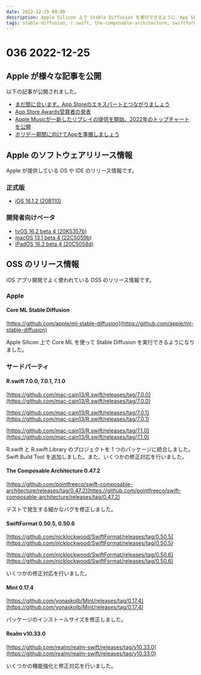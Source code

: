 ```yaml
---
date: 2022-12-25 09:00
description: Apple Silicon 上で Stable Diffusion を実行できるように、App Storeのエキスパートとつながりましょう、R.swift のメジャーアップデート、ほか
tags: stable-diffusion, r.swift, the-composable-architecture, swiftformat, mint, realm, ios, ipados, macos, tvos
---
```

# 036 2022-12-25

## Apple が様々な記事を公開

以下の記事が公開されました。

- [まだ間に合います。App Storeのエキスパートとつながりましょう](https://developer.apple.com/jp/news/?id=ptc1awij)
- [App Store Awards受賞者の発表](https://developer.apple.com/jp/news/?id=o7zyvtwn)
- [Apple Musicが一新したリプレイの提供を開始、2022年のトップチャートを公開](https://www.apple.com/jp/newsroom/2022/11/apple-music-launches-new-replay-experience-reveals-2022s-top-charts/)
- [ホリデー期間に向けてAppを準備しましょう](https://developer.apple.com/jp/news/?id=xpkhwg3l)

## Apple のソフトウェアリリース情報

Apple が提供している OS や IDE のリリース情報です。

### 正式版

- [iOS 16.1.2 (20B110)](https://developer.apple.com/news/releases/?id=11302022a)


### 開発者向けベータ

- [tvOS 16.2 beta 4 (20K5357b)](https://developer.apple.com/news/releases/?id=12012022a)
- [macOS 13.1 beta 4 (22C5059b)](https://developer.apple.com/news/releases/?id=12012022c)
- [iPadOS 16.2 beta 4 (20C5058d)](https://developer.apple.com/news/releases/?id=12012022d)

## OSS のリリース情報

iOS アプリ開発でよく使われている OSS のリリース情報です。

### Apple

#### Core ML Stable Diffusion

[https://github.com/apple/ml-stable-diffusion](https://github.com/apple/ml-stable-diffusion)

Apple Silicon 上で Core ML を使って Stable Diffusion を実行できるようになりました。

### サードパーティ

#### R.swift 7.0.0, 7.0.1, 7.1.0

[https://github.com/mac-cain13/R.swift/releases/tag/7.0.0](https://github.com/mac-cain13/R.swift/releases/tag/7.0.0)

[https://github.com/mac-cain13/R.swift/releases/tag/7.0.1](https://github.com/mac-cain13/R.swift/releases/tag/7.0.1)

[https://github.com/mac-cain13/R.swift/releases/tag/7.1.0](https://github.com/mac-cain13/R.swift/releases/tag/7.1.0)

R.swift と R.swift.Library のプロジェクトを 1 つのパッケージに統合しました。Swift Build Tool を追加しました。また、いくつかの修正対応を行いました。

#### The Composable Architecture 0.47.2

[https://github.com/pointfreeco/swift-composable-architecture/releases/tag/0.47.2](https://github.com/pointfreeco/swift-composable-architecture/releases/tag/0.47.2)

テストで発生する細かなバグを修正しました。

#### SwiftFormat 0.50.5, 0.50.6

[https://github.com/nicklockwood/SwiftFormat/releases/tag/0.50.5](https://github.com/nicklockwood/SwiftFormat/releases/tag/0.50.5)

[https://github.com/nicklockwood/SwiftFormat/releases/tag/0.50.6](https://github.com/nicklockwood/SwiftFormat/releases/tag/0.50.6)

いくつかの修正対応を行いました。

#### Mint 0.17.4

[https://github.com/yonaskolb/Mint/releases/tag/0.17.4](https://github.com/yonaskolb/Mint/releases/tag/0.17.4)

パッケージのインストールサイズを修正しました。

#### Realm v10.33.0

[https://github.com/realm/realm-swift/releases/tag/v10.33.0](https://github.com/realm/realm-swift/releases/tag/v10.33.0)

いくつかの機能強化と修正対応を行いました。

